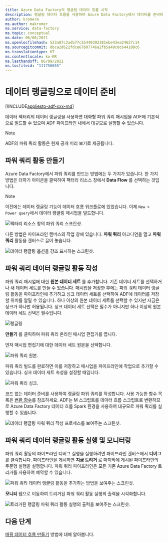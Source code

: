 ```yaml
---
title: Azure Data Factory의 랭글링 데이터 흐름 시작
description: 랭글링 데이터 흐름을 사용하여 Azure Data Factory에서 데이터를 준비하는 방법에 대한 자습서
author: kromerm
ms.author: makromer
ms.service: data-factory
ms.topic: conceptual
ms.date: 06/08/2021
ms.openlocfilehash: 523a87c3adb77c55440392381ebe43ea24627c14
ms.sourcegitcommit: 8bca2d622fdce67b07746a2fb5a40c0c644100c6
ms.translationtype: HT
ms.contentlocale: ko-KR
ms.lasthandoff: 06/09/2021
ms.locfileid: "111756655"
---
```

# <a name="prepare-data-with-data-wrangling"></a>데이터 랭글링으로 데이터 준비

[!INCLUDE[appliesto-adf-xxx-md](includes/appliesto-adf-xxx-md.md)]

데이터 팩터리의 데이터 랭글링을 사용하면 대화형 파워 쿼리 매시업을 ADF에 기본적으로 빌드할 수 있으며 ADF 파이프라인 내에서 대규모로 실행할 수 있습니다.

> [!NOTE]
> ADF의 파워 쿼리 활동은 현재 공개 미리 보기로 제공됩니다.

## <a name="create-a-power-query-activity"></a>파워 쿼리 활동 만들기

Azure Data Factory에서 파워 쿼리를 만드는 방법에는 두 가지가 있습니다. 한 가지 방법은 더하기 아이콘을 클릭하여 팩터리 리소스 창에서 **Data Flow** 를 선택하는 것입니다.

> [!NOTE]
> 이전에는 데이터 랭글링 기능이 데이터 흐름 워크플로에 있었습니다. 이제 ```New > Power query```에서 데이터 랭글링 매시업을 빌드합니다.

![팩터리 리소스 창의 파워 쿼리 스크린샷.](media/data-flow/power-query-wrangling.png)

다른 방법은 파이프라인 캔버스의 작업 창에 있습니다. **파워 쿼리** 아코디언을 열고 **파워 쿼리** 활동을 캔버스로 끌어 놓습니다.

![데이터 랭글링 옵션을 강조 표시하는 스크린샷.](media/data-flow/power-query-activity.png)

## <a name="author-a-power-query-data-wrangling-activity"></a>파워 쿼리 데이터 랭글링 활동 작성

파워 쿼리 매시업에 대한 **원본 데이터 세트** 를 추가합니다. 기존 데이터 세트를 선택하거나 새 데이터 세트를 만들 수 있습니다. 매시업을 저장한 후에는 파워 쿼리 데이터 랭글링 활동을 파이프라인에 추가하고 싱크 데이터 세트를 선택하여 ADF에 데이터를 저장할 위치를 알릴 수 있습니다. 하나 이상의 원본 데이터 세트를 선택할 수 있지만 지금은 싱크가 하나만 허용됩니다. 싱크 데이터 세트 선택은 필수가 아니지만 하나 이상의 원본 데이터 세트 선택은 필수입니다.

![랭글링](media/wrangling-data-flow/tutorial4.png)

**만들기** 를 클릭하여 파워 쿼리 온라인 매시업 편집기를 엽니다.

먼저 매시업 편집기에 대한 데이터 세트 원본을 선택합니다.

![파워 쿼리 원본.](media/wrangling-data-flow/pq-new-source.png)

파워 쿼리 빌드를 완료하면 이를 저장하고 매시업을 파이프라인에 작업으로 추가할 수 있습니다. 싱크 데이터 세트 속성을 설정할 때입니다.

![파워 쿼리 싱크.](media/wrangling-data-flow/pq-new-sink.png)

코드 없는 데이터 준비를 사용하여 랭글링 파워 쿼리를 작성합니다. 사용 가능한 함수 목록은 [변환 함수](wrangling-functions.md)를 참조하세요. ADF는 M 스크립트를 데이터 흐름 스크립트로 변환하므로 Azure Data Factory 데이터 흐름 Spark 환경을 사용하여 대규모로 파워 쿼리를 실행할 수 있습니다.

![데이터 랭글링 파워 쿼리 작성 프로세스를 보여주는 스크린샷.](media/wrangling-data-flow/tutorial6.png)

## <a name="running-and-monitoring-a-power-query-data-wrangling-activity"></a>파워 쿼리 데이터 랭글링 활동 실행 및 모니터링

파워 쿼리 활동의 파이프라인 디버그 실행을 실행하려면 파이프라인 캔버스에서 **디버그** 를 클릭합니다. 파이프라인을 게시하면 **지금 트리거** 로 마지막에 게시된 파이프라인의 주문형 실행을 실행합니다. 파워 쿼리 파이프라인은 모든 기존 Azure Data Factory 트리거를 사용하여 예약할 수 있습니다.

![파워 쿼리 데이터 랭글링 활동을 추가하는 방법을 보여주는 스크린샷.](media/data-flow/pq-activity-001.png)

**모니터** 탭으로 이동하여 트리거된 파워 쿼리 활동 실행의 출력을 시각화합니다.

![트리거된 랭글링 파워 쿼리 활동 실행의 출력을 보여주는 스크린샷.](media/wrangling-data-flow/tutorial2.png)

## <a name="next-steps"></a>다음 단계

[매핑 데이터 흐름 만들기](tutorial-data-flow.md) 방법에 대해 알아봅니다.
